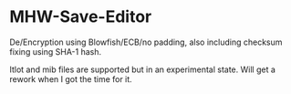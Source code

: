 # MHW-Save-Editor
De/Encryption using Blowfish/ECB/no padding, also including checksum fixing using SHA-1 hash.

Itlot and mib files are supported but in an experimental state. Will get a rework when I got the time for it.
